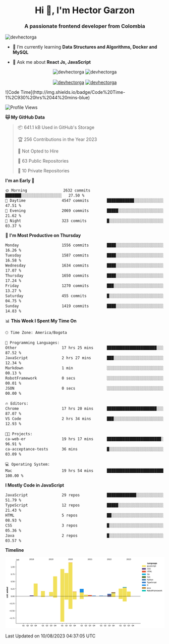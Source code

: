 <h1 align="center">Hi 👋, I'm Hector Garzon</h1>
<h3 align="center">A passionate frontend developer from Colombia</h3>

<p align="left"> <img src="https://komarev.com/ghpvc/?username=devhectorga" alt="devhectorga" /> </p>

- 🌱 I’m currently learning **Data Structures and Algorithms, Docker and MySQL**

- 💬 Ask me about **React Js, JavaScript**

<p align="center"> <img src="https://github-readme-stats.vercel.app/api?username=devhectorga&count_private=true&show_icons=true" alt="devhectorga" /> <img src="https://github-readme-stats.vercel.app/api/top-langs/?username=devhectorga&layout=compact" alt="devhectorga" /></p>

<p align="center">
<a href="https://twitter.com/devhectorga" target="blank"><img align="center" src="https://cdn.jsdelivr.net/npm/simple-icons@3.0.1/icons/twitter.svg" alt="devhectorga" height="20" width="20" /></a>
<a href="https://linkedin.com/in/devhectorga" target="blank"><img align="center" src="https://cdn.jsdelivr.net/npm/simple-icons@3.0.1/icons/linkedin.svg" alt="devhectorga" height="20" width="20" /></a>
</p>
<!--START_SECTION:waka-->
![Code Time](http://img.shields.io/badge/Code%20Time-1%2C930%20hrs%2044%20mins-blue)

![Profile Views](http://img.shields.io/badge/Profile%20Views-0-blue)

**🐱 My GitHub Data** 

> 📦 641.1 kB Used in GitHub's Storage 
 > 
> 🏆 256 Contributions in the Year 2023
 > 
> 🚫 Not Opted to Hire
 > 
> 📜 63 Public Repositories 
 > 
> 🔑 10 Private Repositories 
 > 
**I'm an Early 🐤** 

```text
🌞 Morning                2632 commits        ███████░░░░░░░░░░░░░░░░░░   27.50 % 
🌆 Daytime                4547 commits        ████████████░░░░░░░░░░░░░   47.51 % 
🌃 Evening                2069 commits        █████░░░░░░░░░░░░░░░░░░░░   21.62 % 
🌙 Night                  323 commits         █░░░░░░░░░░░░░░░░░░░░░░░░   03.37 % 
```
📅 **I'm Most Productive on Thursday** 

```text
Monday                   1556 commits        ████░░░░░░░░░░░░░░░░░░░░░   16.26 % 
Tuesday                  1587 commits        ████░░░░░░░░░░░░░░░░░░░░░   16.58 % 
Wednesday                1634 commits        ████░░░░░░░░░░░░░░░░░░░░░   17.07 % 
Thursday                 1650 commits        ████░░░░░░░░░░░░░░░░░░░░░   17.24 % 
Friday                   1270 commits        ███░░░░░░░░░░░░░░░░░░░░░░   13.27 % 
Saturday                 455 commits         █░░░░░░░░░░░░░░░░░░░░░░░░   04.75 % 
Sunday                   1419 commits        ████░░░░░░░░░░░░░░░░░░░░░   14.83 % 
```


📊 **This Week I Spent My Time On** 

```text
🕑︎ Time Zone: America/Bogota

💬 Programming Languages: 
Other                    17 hrs 25 mins      ██████████████████████░░░   87.52 % 
JavaScript               2 hrs 27 mins       ███░░░░░░░░░░░░░░░░░░░░░░   12.34 % 
Markdown                 1 min               ░░░░░░░░░░░░░░░░░░░░░░░░░   00.13 % 
RobotFramework           0 secs              ░░░░░░░░░░░░░░░░░░░░░░░░░   00.01 % 
JSON                     0 secs              ░░░░░░░░░░░░░░░░░░░░░░░░░   00.00 % 

🔥 Editors: 
Chrome                   17 hrs 20 mins      ██████████████████████░░░   87.07 % 
VS Code                  2 hrs 34 mins       ███░░░░░░░░░░░░░░░░░░░░░░   12.93 % 

🐱‍💻 Projects: 
ca-web-er                19 hrs 17 mins      ████████████████████████░   96.91 % 
ca-acceptance-tests      36 mins             █░░░░░░░░░░░░░░░░░░░░░░░░   03.09 % 

💻 Operating System: 
Mac                      19 hrs 54 mins      █████████████████████████   100.00 % 
```

**I Mostly Code in JavaScript** 

```text
JavaScript               29 repos            █████████████░░░░░░░░░░░░   51.79 % 
TypeScript               12 repos            █████░░░░░░░░░░░░░░░░░░░░   21.43 % 
HTML                     5 repos             ██░░░░░░░░░░░░░░░░░░░░░░░   08.93 % 
CSS                      3 repos             █░░░░░░░░░░░░░░░░░░░░░░░░   05.36 % 
Java                     2 repos             █░░░░░░░░░░░░░░░░░░░░░░░░   03.57 % 
```



**Timeline**

![Lines of Code chart](https://raw.githubusercontent.com/devHectorGa/devHectorGa/master/assets/bar_graph.png)


 Last Updated on 10/08/2023 04:37:05 UTC
<!--END_SECTION:waka-->
